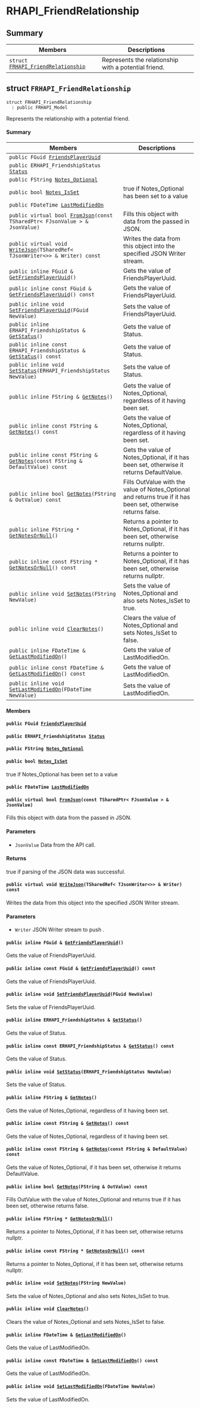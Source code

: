# RHAPI_FriendRelationship <a id="group__RHAPI__FriendRelationship"></a>

## Summary

 Members                        | Descriptions                                
--------------------------------|---------------------------------------------
`struct `[`FRHAPI_FriendRelationship`](#structFRHAPI__FriendRelationship) | Represents the relationship with a potential friend.

## struct `FRHAPI_FriendRelationship` <a id="structFRHAPI__FriendRelationship"></a>

```
struct FRHAPI_FriendRelationship
  : public FRHAPI_Model
```

Represents the relationship with a potential friend.

#### Summary

 Members                        | Descriptions                                
--------------------------------|---------------------------------------------
`public FGuid `[`FriendsPlayerUuid`](#structFRHAPI__FriendRelationship_1a961b5be56ed676a68023c50909ccc61a) | 
`public ERHAPI_FriendshipStatus `[`Status`](#structFRHAPI__FriendRelationship_1ada33400fa075474a9311b95c1c691686) | 
`public FString `[`Notes_Optional`](#structFRHAPI__FriendRelationship_1a64f787e21add9b85b4cd7c45cfd5d678) | 
`public bool `[`Notes_IsSet`](#structFRHAPI__FriendRelationship_1a0045e135ce9d4acd6734b217462072b4) | true if Notes_Optional has been set to a value
`public FDateTime `[`LastModifiedOn`](#structFRHAPI__FriendRelationship_1afa70cca868e2e54b587fc6db2874ea49) | 
`public virtual bool `[`FromJson`](#structFRHAPI__FriendRelationship_1a3c5901357dd68c86a27c2797ec1403bc)`(const TSharedPtr< FJsonValue > & JsonValue)` | Fills this object with data from the passed in JSON.
`public virtual void `[`WriteJson`](#structFRHAPI__FriendRelationship_1a7485c9a1f8dfa91d225c7666c5b61574)`(TSharedRef< TJsonWriter<>> & Writer) const` | Writes the data from this object into the specified JSON Writer stream.
`public inline FGuid & `[`GetFriendsPlayerUuid`](#structFRHAPI__FriendRelationship_1a3785aa62cd6f6af26ecfacef771d4982)`()` | Gets the value of FriendsPlayerUuid.
`public inline const FGuid & `[`GetFriendsPlayerUuid`](#structFRHAPI__FriendRelationship_1a9032516c74fb94a9621231a5e14fe2f6)`() const` | Gets the value of FriendsPlayerUuid.
`public inline void `[`SetFriendsPlayerUuid`](#structFRHAPI__FriendRelationship_1a1ded577ee2dfcd218422e1e689f6f87f)`(FGuid NewValue)` | Sets the value of FriendsPlayerUuid.
`public inline ERHAPI_FriendshipStatus & `[`GetStatus`](#structFRHAPI__FriendRelationship_1ad5e4babfae7dc5e263cbe174c8eb4183)`()` | Gets the value of Status.
`public inline const ERHAPI_FriendshipStatus & `[`GetStatus`](#structFRHAPI__FriendRelationship_1af7968de90683a91203ef0a81757d535a)`() const` | Gets the value of Status.
`public inline void `[`SetStatus`](#structFRHAPI__FriendRelationship_1a08f135a51b59218b3c476caf11565ce5)`(ERHAPI_FriendshipStatus NewValue)` | Sets the value of Status.
`public inline FString & `[`GetNotes`](#structFRHAPI__FriendRelationship_1a60bcdc9a11fb9eaae0e810c002471199)`()` | Gets the value of Notes_Optional, regardless of it having been set.
`public inline const FString & `[`GetNotes`](#structFRHAPI__FriendRelationship_1ad28ea9035e76544076b8b45edbaaa137)`() const` | Gets the value of Notes_Optional, regardless of it having been set.
`public inline const FString & `[`GetNotes`](#structFRHAPI__FriendRelationship_1a793dce2ed3478cef9a17cf6f5146cca8)`(const FString & DefaultValue) const` | Gets the value of Notes_Optional, if it has been set, otherwise it returns DefaultValue.
`public inline bool `[`GetNotes`](#structFRHAPI__FriendRelationship_1ada53f67cf3954122cc28792378702f87)`(FString & OutValue) const` | Fills OutValue with the value of Notes_Optional and returns true if it has been set, otherwise returns false.
`public inline FString * `[`GetNotesOrNull`](#structFRHAPI__FriendRelationship_1aff8ac1c222bba6abb53393db48fe1840)`()` | Returns a pointer to Notes_Optional, if it has been set, otherwise returns nullptr.
`public inline const FString * `[`GetNotesOrNull`](#structFRHAPI__FriendRelationship_1a444b81546e3ed27cb23353ed8d38e1aa)`() const` | Returns a pointer to Notes_Optional, if it has been set, otherwise returns nullptr.
`public inline void `[`SetNotes`](#structFRHAPI__FriendRelationship_1a049fff80356674c164f723ce35670dc8)`(FString NewValue)` | Sets the value of Notes_Optional and also sets Notes_IsSet to true.
`public inline void `[`ClearNotes`](#structFRHAPI__FriendRelationship_1a80279de05c50dc3699f2cbfd93ae5b1d)`()` | Clears the value of Notes_Optional and sets Notes_IsSet to false.
`public inline FDateTime & `[`GetLastModifiedOn`](#structFRHAPI__FriendRelationship_1aed27c3940fa2dedebae068962c9decc5)`()` | Gets the value of LastModifiedOn.
`public inline const FDateTime & `[`GetLastModifiedOn`](#structFRHAPI__FriendRelationship_1a7ee0bbea10de5dafb4f1714b5639587f)`() const` | Gets the value of LastModifiedOn.
`public inline void `[`SetLastModifiedOn`](#structFRHAPI__FriendRelationship_1af7fdb53b511ed604ba48b9b20ea2f27a)`(FDateTime NewValue)` | Sets the value of LastModifiedOn.

#### Members

#### `public FGuid `[`FriendsPlayerUuid`](#structFRHAPI__FriendRelationship_1a961b5be56ed676a68023c50909ccc61a) <a id="structFRHAPI__FriendRelationship_1a961b5be56ed676a68023c50909ccc61a"></a>

#### `public ERHAPI_FriendshipStatus `[`Status`](#structFRHAPI__FriendRelationship_1ada33400fa075474a9311b95c1c691686) <a id="structFRHAPI__FriendRelationship_1ada33400fa075474a9311b95c1c691686"></a>

#### `public FString `[`Notes_Optional`](#structFRHAPI__FriendRelationship_1a64f787e21add9b85b4cd7c45cfd5d678) <a id="structFRHAPI__FriendRelationship_1a64f787e21add9b85b4cd7c45cfd5d678"></a>

#### `public bool `[`Notes_IsSet`](#structFRHAPI__FriendRelationship_1a0045e135ce9d4acd6734b217462072b4) <a id="structFRHAPI__FriendRelationship_1a0045e135ce9d4acd6734b217462072b4"></a>

true if Notes_Optional has been set to a value

#### `public FDateTime `[`LastModifiedOn`](#structFRHAPI__FriendRelationship_1afa70cca868e2e54b587fc6db2874ea49) <a id="structFRHAPI__FriendRelationship_1afa70cca868e2e54b587fc6db2874ea49"></a>

#### `public virtual bool `[`FromJson`](#structFRHAPI__FriendRelationship_1a3c5901357dd68c86a27c2797ec1403bc)`(const TSharedPtr< FJsonValue > & JsonValue)` <a id="structFRHAPI__FriendRelationship_1a3c5901357dd68c86a27c2797ec1403bc"></a>

Fills this object with data from the passed in JSON.

#### Parameters
* `JsonValue` Data from the API call.

#### Returns
true if parsing of the JSON data was successful.

#### `public virtual void `[`WriteJson`](#structFRHAPI__FriendRelationship_1a7485c9a1f8dfa91d225c7666c5b61574)`(TSharedRef< TJsonWriter<>> & Writer) const` <a id="structFRHAPI__FriendRelationship_1a7485c9a1f8dfa91d225c7666c5b61574"></a>

Writes the data from this object into the specified JSON Writer stream.

#### Parameters
* `Writer` JSON Writer stream to push .

#### `public inline FGuid & `[`GetFriendsPlayerUuid`](#structFRHAPI__FriendRelationship_1a3785aa62cd6f6af26ecfacef771d4982)`()` <a id="structFRHAPI__FriendRelationship_1a3785aa62cd6f6af26ecfacef771d4982"></a>

Gets the value of FriendsPlayerUuid.

#### `public inline const FGuid & `[`GetFriendsPlayerUuid`](#structFRHAPI__FriendRelationship_1a9032516c74fb94a9621231a5e14fe2f6)`() const` <a id="structFRHAPI__FriendRelationship_1a9032516c74fb94a9621231a5e14fe2f6"></a>

Gets the value of FriendsPlayerUuid.

#### `public inline void `[`SetFriendsPlayerUuid`](#structFRHAPI__FriendRelationship_1a1ded577ee2dfcd218422e1e689f6f87f)`(FGuid NewValue)` <a id="structFRHAPI__FriendRelationship_1a1ded577ee2dfcd218422e1e689f6f87f"></a>

Sets the value of FriendsPlayerUuid.

#### `public inline ERHAPI_FriendshipStatus & `[`GetStatus`](#structFRHAPI__FriendRelationship_1ad5e4babfae7dc5e263cbe174c8eb4183)`()` <a id="structFRHAPI__FriendRelationship_1ad5e4babfae7dc5e263cbe174c8eb4183"></a>

Gets the value of Status.

#### `public inline const ERHAPI_FriendshipStatus & `[`GetStatus`](#structFRHAPI__FriendRelationship_1af7968de90683a91203ef0a81757d535a)`() const` <a id="structFRHAPI__FriendRelationship_1af7968de90683a91203ef0a81757d535a"></a>

Gets the value of Status.

#### `public inline void `[`SetStatus`](#structFRHAPI__FriendRelationship_1a08f135a51b59218b3c476caf11565ce5)`(ERHAPI_FriendshipStatus NewValue)` <a id="structFRHAPI__FriendRelationship_1a08f135a51b59218b3c476caf11565ce5"></a>

Sets the value of Status.

#### `public inline FString & `[`GetNotes`](#structFRHAPI__FriendRelationship_1a60bcdc9a11fb9eaae0e810c002471199)`()` <a id="structFRHAPI__FriendRelationship_1a60bcdc9a11fb9eaae0e810c002471199"></a>

Gets the value of Notes_Optional, regardless of it having been set.

#### `public inline const FString & `[`GetNotes`](#structFRHAPI__FriendRelationship_1ad28ea9035e76544076b8b45edbaaa137)`() const` <a id="structFRHAPI__FriendRelationship_1ad28ea9035e76544076b8b45edbaaa137"></a>

Gets the value of Notes_Optional, regardless of it having been set.

#### `public inline const FString & `[`GetNotes`](#structFRHAPI__FriendRelationship_1a793dce2ed3478cef9a17cf6f5146cca8)`(const FString & DefaultValue) const` <a id="structFRHAPI__FriendRelationship_1a793dce2ed3478cef9a17cf6f5146cca8"></a>

Gets the value of Notes_Optional, if it has been set, otherwise it returns DefaultValue.

#### `public inline bool `[`GetNotes`](#structFRHAPI__FriendRelationship_1ada53f67cf3954122cc28792378702f87)`(FString & OutValue) const` <a id="structFRHAPI__FriendRelationship_1ada53f67cf3954122cc28792378702f87"></a>

Fills OutValue with the value of Notes_Optional and returns true if it has been set, otherwise returns false.

#### `public inline FString * `[`GetNotesOrNull`](#structFRHAPI__FriendRelationship_1aff8ac1c222bba6abb53393db48fe1840)`()` <a id="structFRHAPI__FriendRelationship_1aff8ac1c222bba6abb53393db48fe1840"></a>

Returns a pointer to Notes_Optional, if it has been set, otherwise returns nullptr.

#### `public inline const FString * `[`GetNotesOrNull`](#structFRHAPI__FriendRelationship_1a444b81546e3ed27cb23353ed8d38e1aa)`() const` <a id="structFRHAPI__FriendRelationship_1a444b81546e3ed27cb23353ed8d38e1aa"></a>

Returns a pointer to Notes_Optional, if it has been set, otherwise returns nullptr.

#### `public inline void `[`SetNotes`](#structFRHAPI__FriendRelationship_1a049fff80356674c164f723ce35670dc8)`(FString NewValue)` <a id="structFRHAPI__FriendRelationship_1a049fff80356674c164f723ce35670dc8"></a>

Sets the value of Notes_Optional and also sets Notes_IsSet to true.

#### `public inline void `[`ClearNotes`](#structFRHAPI__FriendRelationship_1a80279de05c50dc3699f2cbfd93ae5b1d)`()` <a id="structFRHAPI__FriendRelationship_1a80279de05c50dc3699f2cbfd93ae5b1d"></a>

Clears the value of Notes_Optional and sets Notes_IsSet to false.

#### `public inline FDateTime & `[`GetLastModifiedOn`](#structFRHAPI__FriendRelationship_1aed27c3940fa2dedebae068962c9decc5)`()` <a id="structFRHAPI__FriendRelationship_1aed27c3940fa2dedebae068962c9decc5"></a>

Gets the value of LastModifiedOn.

#### `public inline const FDateTime & `[`GetLastModifiedOn`](#structFRHAPI__FriendRelationship_1a7ee0bbea10de5dafb4f1714b5639587f)`() const` <a id="structFRHAPI__FriendRelationship_1a7ee0bbea10de5dafb4f1714b5639587f"></a>

Gets the value of LastModifiedOn.

#### `public inline void `[`SetLastModifiedOn`](#structFRHAPI__FriendRelationship_1af7fdb53b511ed604ba48b9b20ea2f27a)`(FDateTime NewValue)` <a id="structFRHAPI__FriendRelationship_1af7fdb53b511ed604ba48b9b20ea2f27a"></a>

Sets the value of LastModifiedOn.


